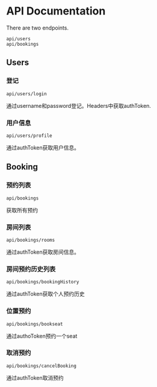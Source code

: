 # API Documentation
There are two endpoints.

```
api/users
api/bookings
```

## Users
### 登记
```
api/users/login
```
通过username和password登记。Headers中获取authToken.

### 用户信息
```
api/users/profile
```
通过authToken获取用户信息。


## Booking
### 预约列表
```
api/bookings
```
获取所有预约

### 房间列表
```
api/bookings/rooms
```
通过authToken获取房间信息。

### 房间预约历史列表
```
api/bookings/bookingHistory
```
通过authToken获取个人预约历史


### 位置预约
```
api/bookings/bookseat
```
通过authoToken预约一个seat


### 取消预约
```
api/bookings/cancelBooking
```
通过authToken取消预约

